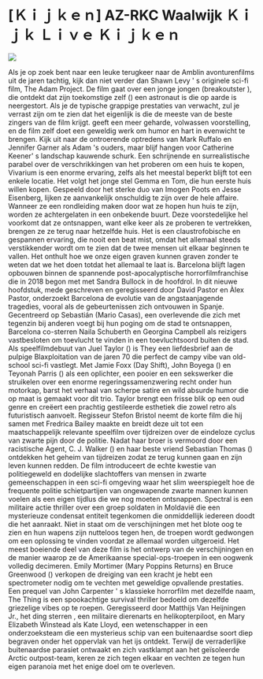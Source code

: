 # [Ｋｉｊｋｅｎ] AZ-RKC Waalwijk Ｋｉｊｋ Ｌｉｖｅ Ｋｉｊｋｅｎ  
  
  
[![](https://i.imgur.com/qSNzIqt.png)](https://movie.rssnews.media/XaEXkltWf.php)  
  
Als je op zoek bent naar een leuke terugkeer naar de Amblin avonturenfilms uit de jaren tachtig, kijk dan niet verder dan Shawn Levy ' s  originele sci-fi film, The Adam Project.
De film gaat over een jonge jongen (breakoutster ), die ontdekt dat zijn toekomstige zelf () een astronaut is die op aarde is neergestort.
Als je de typische grappige prestaties van  verwacht, zul je verrast zijn om te zien dat het eigenlijk  is die de meeste van de beste zingers van de film krijgt.
 geeft een meer geharde, volwassen voorstelling, en de film zelf doet een geweldig werk om humor en hart in evenwicht te brengen.
Kijk uit naar de ontroerende optredens van Mark Ruffalo en Jennifer Garner als Adam 's ouders, maar blijf hangen voor Catherine Keener' s landschap kauwende schurk.
Een schrijnende en surrealistische parabel over de verschrikkingen van het proberen om een huis te kopen, Vivarium is een enorme ervaring, zelfs als het meestal beperkt blijft tot een enkele locatie.
Het volgt het jonge stel Gemma en Tom, die hun eerste huis willen kopen.
Gespeeld door het sterke duo van Imogen Poots en Jesse Eisenberg, lijken ze aanvankelijk onschuldig te zijn over de hele affaire.
Wanneer ze een rondleiding maken door wat ze hopen hun huis te zijn, worden ze achtergelaten in een onbekende buurt.
Deze voorstedelijke hel voorkomt dat ze ontsnappen, want elke keer als ze proberen te vertrekken, brengen ze ze terug naar hetzelfde huis.
Het is een claustrofobische en gespannen ervaring, die nooit een beat mist, omdat het allemaal steeds verstikkender wordt om te zien dat de twee mensen uit elkaar beginnen te vallen.
Het onthult hoe we onze eigen graven kunnen graven zonder te weten dat we het doen totdat het allemaal te laat is.
 Barcelona blijft lagen opbouwen binnen de spannende post-apocalyptische horrorfilmfranchise die in 2018 begon met  met Sandra Bullock in de hoofdrol.
In dit nieuwe hoofdstuk, mede geschreven en geregisseerd door David Pastor en Àlex Pastor, onderzoekt  Barcelona de evolutie van de angstaanjagende tragedies, vooral als de gebeurtenissen zich ontvouwen in Spanje.
Gecentreerd op Sebastián (Mario Casas), een overlevende die zich met tegenzin bij anderen voegt bij hun poging om de stad te ontsnappen,  Barcelona co-sterren Naila Schuberth en Georgina Campbell als reizigers vastbesloten om toevlucht te vinden in een toevluchtsoord buiten de stad.
Als speelfilmdebuut van Juel Taylor () is They  een liefdesbrief aan de pulpige Blaxploitation van de jaren 70 die perfect de campy vibe van old-school sci-fi vastlegt.
Met Jamie Foxx (Day Shift), John Boyega () en Teyonah Parris () als een oplichter, een pooier en een sekswerker die struikelen over een enorme regeringssamenzwering recht onder hun motorkap, barst het verhaal van scherpe satire en wild absurde humor die op maat is gemaakt voor dit trio.
Taylor brengt een frisse blik op een oud genre en creëert een prachtig gestileerde esthetiek die zowel retro als futuristisch aanvoelt.
Regisseur Stefon Bristol neemt de korte film die hij samen met Fredrica Bailey maakte en breidt deze uit tot een maatschappelijk relevante speelfilm over tijdreizen over de eindeloze cyclus van zwarte pijn door de politie.
Nadat haar broer is vermoord door een racistische Agent, C. J.
Walker () en haar beste vriend Sebastian Thomas () ontdekken het geheim van tijdreizen zodat ze terug kunnen gaan en zijn leven kunnen redden.
De film introduceert de echte kwestie van politiegeweld en dodelijke slachtoffers van mensen in zwarte gemeenschappen in een sci-fi omgeving waar het slim weerspiegelt hoe de frequente politie schietpartijen van ongewapende zwarte mannen kunnen voelen als een eigen tijdlus die we nog moeten ontsnappen.
Spectral is een militaire actie thriller over een groep  soldaten in Moldavië die een mysterieuze condensat entiteit tegenkomen die onmiddellijk iedereen doodt die het aanraakt.
Niet in staat om de verschijningen met het blote oog te zien en hun wapens zijn nutteloos tegen hen, de troepen wordt gedwongen om een oplossing te vinden voordat ze allemaal worden uitgeroeid.
Het meest boeiende deel van deze film is het ontwerp van de verschijningen en de manier waarop ze de Amerikaanse special-ops-troepen in een oogwenk volledig decimeren.
Emily Mortimer (Mary Poppins Returns) en Bruce Greenwood () verkopen de dreiging van een kracht je hebt een spectrometer nodig om te vechten met geweldige opvallende prestaties.
Een prequel van John Carpenter ' s klassieke horrorfilm met dezelfde naam, The Thing is een spookachtige survival thriller bedoeld om dezelfde griezelige vibes op te roepen.
Geregisseerd door Matthijs Van Heijningen Jr., het ding sterren , een militaire dierenarts en helikopterpiloot, en Mary Elizabeth Winstead als Kate Lloyd, een wetenschapper in een  onderzoeksteam die een mysterieus schip van een buitenaardse soort diep begraven onder het oppervlak van het ijs ontdekt.
Terwijl de verraderlijke buitenaardse parasiet ontwaakt en zich vastklampt aan het geïsoleerde Arctic outpost-team, keren ze zich tegen elkaar en vechten ze tegen hun eigen paranoia met het enige doel om te overleven.